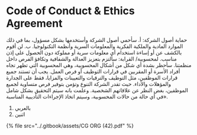 # Code of Conduct & Ethics Agreement

حماية أصول الشركة: أ. سأحمي أصول الشركة وأستخدمها بشكل مسؤول، بما في ذلك الموارد المادية والملكية الفكرية والمعلومات السرية وأنظمة التكنولوجيا. ب. لن أقوم بالكشف عن أو إساءة استخدام أي معلومات سرية أو مملوكة دون الحصول على إذن مناسب. لمحسوبية/ القرابة: سألتزم بتعزيز العدالة والشفافية وتكافؤ الفرص داخل منظمتنا. سأحظر بشدة أي شكل من أشكال المحسوبية، وهي المحسوبية التي تظهر تجاه أفراد الأسرة أو المقربين في قرارات التوظيف أو فرص العمل. يجب أن تستند جميع قرارات الموظفين، مثل التوظيف والترقيات والتعيينات والمزايا، فقط على الجدارة والمؤهلات والأداء. حيث تقدر الشركة التنوع وتؤمن بتوفير فرص متساوية لجميع الموظفين، بغض النظر عن علاقاتهم الشخصية. وعلمت بانه سيتم التحقيق بشكل شامل في أي حالة من حالات المحسوبية، وسيتم اتخاذ الإجراءات التأديبية المناسبة».



1. بالعربي&#x20;
2. اثنين



{% file src="../.gitbook/assets/CG ORG (42).pdf" %}
